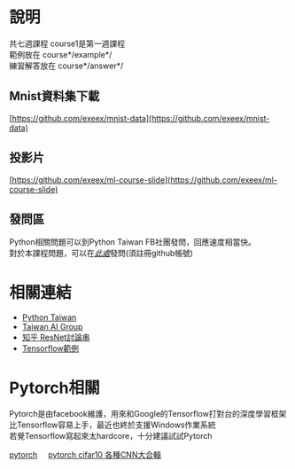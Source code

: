 # 說明
共七週課程 course1是第一週課程   
範例放在 course*/example*/  
練習解答放在 course*/answer*/  

## Mnist資料集下載
[https://github.com/exeex/mnist-data](https://github.com/exeex/mnist-data)

## 投影片
[https://github.com/exeex/ml-course-slide](https://github.com/exeex/ml-course-slide)

## 發問區
Python相關問題可以到Python Taiwan FB社團發問，回應速度相當快。  
對於本課程問題，可以在[*此處*](https://github.com/exeex/ml-course/issues)發問(須註冊github帳號)  

# 相關連結
* [Python Taiwan](https://www.facebook.com/groups/pythontw/)     
* [Taiwan AI Group](https://www.facebook.com/groups/Taiwan.AI.Group/)    
* [知乎 ResNet討論串](https://www.zhihu.com/topic/20084849/hot)    
* [Tensorflow範例](https://github.com/aymericdamien/TensorFlow-Examples)    

# Pytorch相關
Pytorch是由facebook維護，用來和Google的Tensorflow打對台的深度學習框架  
比Tensorflow容易上手，最近也終於支援Windows作業系統  
若覺Tensorflow寫起來太hardcore，十分建議試試Pytorch      

[pytorch](https://pytorch.org/)    
[pytorch cifar10 各種CNN大合輯](https://github.com/kuangliu/pytorch-cifar)




